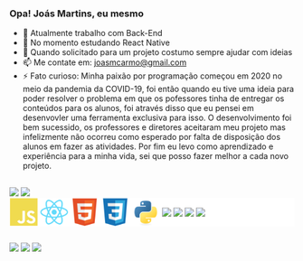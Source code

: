 ### Opa! Joás Martins, eu mesmo

- 🔭 Atualmente trabalho com Back-End
- 🌱 No momento estudando React Native
- 🤔 Quando solicitado para um projeto costumo sempre ajudar com ideias
- 📫 Me contate em: joasmcarmo@gmail.com
- ⚡ Fato curioso: Minha paixão por programação começou em 2020 no meio da pandemia da COVID-19, foi então quando eu tive uma ideia para poder resolver o problema em que os pofessores tinha de entregar os conteúdos para os alunos, foi através disso que eu pensei em desenvovler uma ferramenta exclusiva para isso. O desenvolvimento foi bem sucessido, os professores e diretores aceitaram meu projeto mas infelizmente não ocorreu como esperado por falta de disposição dos alunos em fazer as atividades. Por fim eu levo como aprendizado e experiência para a minha vida, sei que posso fazer melhor a cada novo projeto.

##

<picture>
  <source 
    srcset="https://github-readme-stats.vercel.app/api?username=JoasMartins&show_icons=true&theme=tokyonight"
    media="(prefers-color-scheme: dark)"
  />
  <source
    srcset="https://github-readme-stats.vercel.app/api?username=JoasMartins&show_icons=true"
    media="(prefers-color-scheme: light), (prefers-color-scheme: no-preference)"
  />
  <img src="https://github-readme-stats.vercel.app/api?username=JoasMartins&show_icons=true" />
</picture>

<picture>
  <source 
    srcset="https://github-readme-stats.vercel.app/api/top-langs/?username=JoasMartins&langs_count=8&theme=tokyonight"
    media="(prefers-color-scheme: dark)"
  />
  <img src="https://github-readme-stats.vercel.app/api?username=JoasMartins&show_icons=true" />
</picture>

<div style="background-color: #fff">
  <img align="center" height="50" src="https://raw.githubusercontent.com/devicons/devicon/master/icons/javascript/javascript-plain.svg"/>
  <img align="center" height="50" src="https://raw.githubusercontent.com/devicons/devicon/master/icons/react/react-original.svg"/>
  <img align="center" height="50" src="https://raw.githubusercontent.com/devicons/devicon/master/icons/html5/html5-original.svg"/>
  <img align="center" height="50" src="https://raw.githubusercontent.com/devicons/devicon/master/icons/css3/css3-original.svg"/>
  <img align="center" height="50" src="https://raw.githubusercontent.com/devicons/devicon/master/icons/python/python-original.svg"/>
  <img align="center" height="50" src="https://cdn.jsdelivr.net/gh/devicons/devicon/icons/discordjs/discordjs-original.svg"/>
  <img align="center" height="50" src="https://cdn.jsdelivr.net/gh/devicons/devicon/icons/mongodb/mongodb-plain-wordmark.svg"/>
  <img align="center" height="50" src="https://user-images.githubusercontent.com/129910407/230447438-9023428c-215f-41eb-b5e6-370fbc6215ca.jpg"/>
  <img align="center" height="50" src="https://cdn.jsdelivr.net/gh/devicons/devicon/icons/nodejs/nodejs-original.svg"/>
</div>

##

<div>
  <a href="mailto:joasmcarmo@gmail.com" target="_blank"><img src="https://img.shields.io/badge/Gmail-D14836?style=for-the-badge&logo=gmail&logoColor=white" target="_blank"/></a>
  <a href="https://github.com/JoasMartins" target="_blank"><img src="https://img.shields.io/badge/GitHub-100000?style=for-the-badge&logo=github&logoColor=white" target="_blank"/></a>
  <a href="https://instagram.com/joas_mc_" target="_blank"><img src="https://img.shields.io/badge/Instagram-E4405F?style=for-the-badge&logo=instagram&logoColor=white" target="_blank"/></a>
</div>
